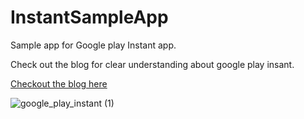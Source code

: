 # InstantSampleApp
Sample app for Google play Instant app.

Check out the blog for clear understanding about google play insant.

[Checkout the blog here](https://medium.com/@fierydinesh/unleashing-the-power-of-instant-apps-games-in-android-development-for-beginners-192071e2e417)


![google_play_instant (1)](https://github.com/wh173d3v11/InstantSampleApp/assets/46423041/e897938a-6b0d-49bf-81b1-95c8f0859af6)
